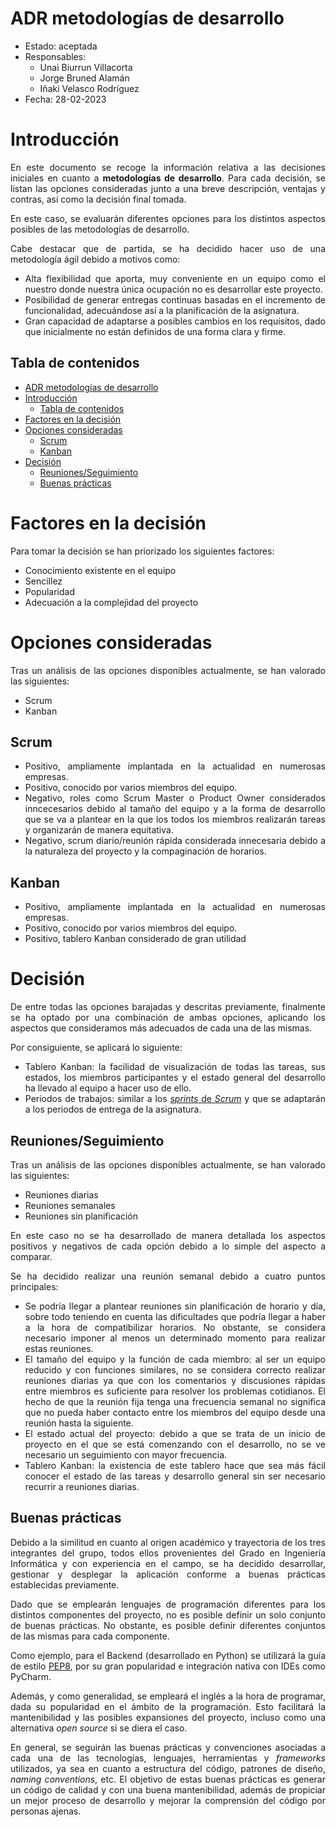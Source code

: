 # ADR metodologías de desarrollo

* Estado: aceptada
* Responsables:
  * Unai Biurrun Villacorta
  * Jorge Bruned Alamán
  * Iñaki Velasco Rodríguez
* Fecha: 28-02-2023

# Introducción
<div style="text-align: justify!important">

En este documento se recoge la información relativa a las decisiones iniciales en cuanto a **metodologías de desarrollo**. Para cada decisión, se listan las opciones consideradas junto a una breve descripción, ventajas y contras, así como la decisión final tomada.

En este caso, se evaluarán diferentes opciones para los distintos aspectos posibles de las metodologías de desarrollo. 

Cabe destacar que de partida, se ha decidido hacer uso de una metodología ágil debido a motivos como:
- Alta flexibilidad que aporta, muy conveniente en un equipo como el nuestro donde nuestra única ocupación no es desarrollar este proyecto.
- Posibilidad de generar entregas continuas basadas en el incremento de funcionalidad, adecuándose así a la planificación de la asignatura.
- Gran capacidad de adaptarse a posibles cambios en los requisitos, dado que inicialmente no están definidos de una forma clara y firme.
</div>

## Tabla de contenidos
<!-- [TOC] -->
- [ADR metodologías de desarrollo](#adr-metodologías-de-desarrollo)
- [Introducción](#introducción)
  - [Tabla de contenidos](#tabla-de-contenidos)
- [Factores en la decisión](#factores-en-la-decisión)
- [Opciones consideradas](#opciones-consideradas)
  - [Scrum](#scrum)
  - [Kanban](#kanban)
- [Decisión](#decisión)
  - [Reuniones/Seguimiento](#reunionesseguimiento)
  - [Buenas prácticas](#buenas-prácticas)

# Factores en la decisión
<div style="text-align: justify!important">

Para tomar la decisión se han priorizado los siguientes factores:
* Conocimiento existente en el equipo
* Sencillez
* Popularidad
* Adecuación a la complejidad del proyecto
</div>

# Opciones consideradas
<div style="text-align: justify!important">

Tras un análisis de las opciones disponibles actualmente, se han valorado las siguientes:
* Scrum
* Kanban
</div>

## Scrum
<div style="text-align: justify!important">

* Positivo, ampliamente implantada en la actualidad en numerosas empresas.
* Positivo, conocido por varios miembros del equipo.
* Negativo, roles como Scrum Master o Product Owner considerados inncecesarios debido al tamaño del equipo y a la forma de desarrollo que se va a plantear en la que los todos los miembros realizarán tareas y organizarán de manera equitativa.
* Negativo, scrum diario/reunión rápida considerada innecesaria debido a la naturaleza del proyecto y la compaginación de horarios.
</div>

## Kanban
<div style="text-align: justify!important">

* Positivo, ampliamente implantada en la actualidad en numerosas empresas.
* Positivo, conocido por varios miembros del equipo.
* Positivo, tablero Kanban considerado de gran utilidad
</div>

# Decisión
<div style="text-align: justify!important">

 De entre todas las opciones barajadas y descritas previamente, finalmente se ha optado por una combinación de ambas opciones, aplicando los aspectos que consideramos más adecuados de cada una de las mismas.

 Por consiguiente, se aplicará lo siguiente:
 * Tablero Kanban: la facilidad de visualización de todas las tareas, sus estados, los miembros participantes y el estado general del desarrollo ha llevado al equipo a hacer uso de ello.
 * Periodos de trabajos: similar a los [*sprints* de *Scrum*](https://www.atlassian.com/agile/scrum/sprints#:~:text=What%20are%20sprints%3F-,A%20sprint%20is%20a%20short%2C%20time%2Dboxed%20period%20when%20a,better%20software%20with%20fewer%20headaches.) y que se adaptarán a los periodos de entrega de la asignatura.
</div>

## Reuniones/Seguimiento
<div style="text-align: justify!important">

Tras un análisis de las opciones disponibles actualmente, se han valorado las siguientes:
* Reuniones diarias
* Reuniones semanales
* Reuniones sin planificación

En este caso no se ha desarrollado de manera detallada los aspectos positivos y negativos de cada opción debido a lo simple del aspecto a comparar.

Se ha decidido realizar una reunión semanal debido a cuatro puntos principales:
- Se podría llegar a plantear reuniones sin planificación de horario y día, sobre todo teniendo en cuenta las dificultades que podría llegar a haber a la hora de compatibilizar horarios. No obstante, se considera necesario imponer al menos un determinado momento para realizar estas reuniones.
- El tamaño del equipo y la función de cada miembro: al ser un equipo reducido y con funciones similares, no se considera correcto realizar reuniones diarias ya que con los comentarios y discusiones rápidas entre miembros es suficiente para resolver los problemas cotidianos. El hecho de que la reunión fija tenga una frecuencia semanal no significa que no pueda haber contacto entre los miembros del equipo desde una reunión hasta la siguiente.
- El estado actual del proyecto: debido a que se trata de un inicio de proyecto en el que se está comenzando con el desarrollo, no se ve necesario un seguimiento con mayor frecuencia.
- Tablero Kanban: la existencia de este tablero hace que sea más fácil conocer el estado de las tareas y desarrollo general sin ser necesario recurrir a reuniones diarias.
</div>

## Buenas prácticas
<div style="text-align: justify">
    
Debido a la similitud en cuanto al origen académico y trayectoria de los tres integrantes del grupo, todos ellos provenientes del Grado en Ingeniería Informática y con experiencia en el campo, se ha decidido desarrollar, gestionar y desplegar la aplicación conforme a buenas prácticas establecidas previamente.
 
Dado que se emplearán lenguajes de programación diferentes para los distintos componentes del proyecto, no es posible definir un solo conjunto de buenas prácticas. No obstante, es posible definir diferentes conjuntos de las mismas para cada componente.
    
Como ejemplo, para el Backend (desarrollado en Python) se utilizará la guía de estilo [PEP8](https://peps.python.org/pep-0008/), por su gran popularidad e integración nativa con IDEs como PyCharm.

Además, y como generalidad, se empleará el inglés a la hora de programar, dada su popularidad en el ámbito de la programación. Esto facilitará la mantenibilidad y las posibles expansiones del proyecto, incluso como una alternativa *open source* si se diera el caso.

En general, se seguirán las buenas prácticas y convenciones asociadas a cada una de las tecnologías, lenguajes, herramientas y *frameworks* utilizados, ya sea en cuanto a estructura del código, patrones de diseño, *naming conventions*, etc. El objetivo de estas buenas prácticas es generar un código de calidad y con una buena mantenibilidad, además de propiciar un mejor proceso de desarrollo y mejorar la comprensión del código por personas ajenas.
</div>